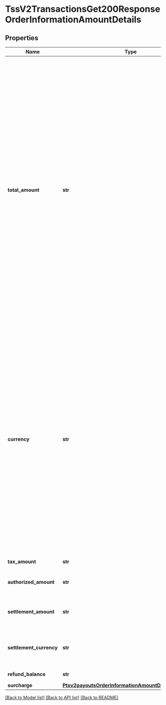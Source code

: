 # TssV2TransactionsGet200ResponseOrderInformationAmountDetails

## Properties
Name | Type | Description | Notes
------------ | ------------- | ------------- | -------------
**total_amount** | **str** | Grand total for the order. This value cannot be negative. You can include a decimal point (.), but no other special characters. CyberSource truncates the amount to the correct number of decimal places.  **Note** For CTV, FDCCompass, Paymentech processors, the maximum length for this field is 12.  **Important** Some processors have specific requirements and limitations, such as maximum amounts and maximum field lengths.  If your processor supports zero amount authorizations, you can set this field to 0 for the authorization to check if the card is lost or stolen.   #### Card Present Required to include either this field or &#x60;orderInformation.lineItems[].unitPrice&#x60; for the order.  #### Invoicing / Pay By Link Required for creating a new invoice or payment link.  #### PIN Debit Amount you requested for the PIN debit purchase. This value is returned for partial authorizations. The issuing bank can approve a partial amount if the balance on the debit card is less than the requested transaction amount.  Required field for PIN Debit purchase and PIN Debit credit requests. Optional field for PIN Debit reversal requests.  #### GPX This field is optional for reversing an authorization or credit; however, for all other processors, these fields are required.  #### DCC with a Third-Party Provider Set this field to the converted amount that was returned by the DCC provider. You must include either this field or the 1st line item in the order and the specific line-order amount in your request.   #### DCC for First Data Not used.  | [optional] 
**currency** | **str** | Currency used for the order. Use the three-character [ISO Standard Currency Codes.](http://apps.cybersource.com/library/documentation/sbc/quickref/currencies.pdf)  #### Used by **Authorization** Required field.  **Authorization Reversal** For an authorization reversal (&#x60;reversalInformation&#x60;) or a capture (&#x60;processingOptions.capture&#x60; is set to &#x60;true&#x60;), you must use the same currency that you used in your payment authorization request.  #### PIN Debit Currency for the amount you requested for the PIN debit purchase. This value is returned for partial authorizations. The issuing bank can approve a partial amount if the balance on the debit card is less than the requested transaction amount. For the possible values, see the [ISO Standard Currency Codes](https://developer.cybersource.com/library/documentation/sbc/quickref/currencies.pdf). Returned by PIN debit purchase.  For PIN debit reversal requests, you must use the same currency that was used for the PIN debit purchase or PIN debit credit that you are reversing. For the possible values, see the [ISO Standard Currency Codes](https://developer.cybersource.com/library/documentation/sbc/quickref/currencies.pdf).  Required field for PIN Debit purchase and PIN Debit credit requests. Optional field for PIN Debit reversal requests.  #### GPX This field is optional for reversing an authorization or credit.  #### DCC for First Data Your local currency.  #### Tax Calculation Required for international tax and value added tax only. Optional for U.S. and Canadian taxes. Your local currency.  | [optional] 
**tax_amount** | **str** | Total tax amount for all the items in the order.  | [optional] 
**authorized_amount** | **str** | Amount that was authorized.  Returned by authorization service.  #### PIN debit Amount of the purchase.  Returned by PIN debit purchase.  | [optional] 
**settlement_amount** | **str** | This is a multicurrency field. It contains the transaction amount (field 4), converted to the Currency used to bill the cardholder&#39;s account. This field is returned for OCT transactions.  | [optional] 
**settlement_currency** | **str** | This is a multicurrency-only field. It contains a 3-digit numeric code that identifies the currency used by the issuer to bill the cardholder&#39;s account. This field is returned for OCT transactions.  | [optional] 
**refund_balance** | **str** | The remaining amount which can be refunded. | [optional] 
**surcharge** | [**Ptsv2payoutsOrderInformationAmountDetailsSurcharge**](Ptsv2payoutsOrderInformationAmountDetailsSurcharge.md) |  | [optional] 

[[Back to Model list]](../README.md#documentation-for-models) [[Back to API list]](../README.md#documentation-for-api-endpoints) [[Back to README]](../README.md)


